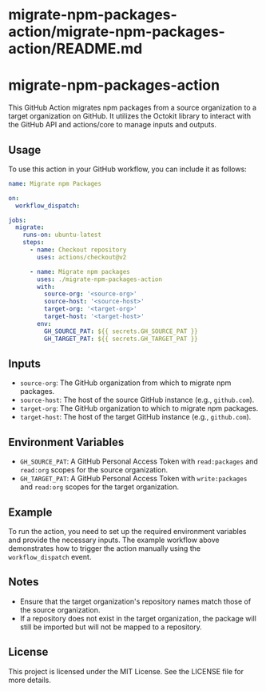 # migrate-npm-packages-action/migrate-npm-packages-action/README.md

# migrate-npm-packages-action

This GitHub Action migrates npm packages from a source organization to a target organization on GitHub. It utilizes the Octokit library to interact with the GitHub API and actions/core to manage inputs and outputs.

## Usage

To use this action in your GitHub workflow, you can include it as follows:

```yaml
name: Migrate npm Packages

on:
  workflow_dispatch:

jobs:
  migrate:
    runs-on: ubuntu-latest
    steps:
      - name: Checkout repository
        uses: actions/checkout@v2

      - name: Migrate npm packages
        uses: ./migrate-npm-packages-action
        with:
          source-org: '<source-org>'
          source-host: '<source-host>'
          target-org: '<target-org>'
          target-host: '<target-host>'
        env:
          GH_SOURCE_PAT: ${{ secrets.GH_SOURCE_PAT }}
          GH_TARGET_PAT: ${{ secrets.GH_TARGET_PAT }}
```

## Inputs

- `source-org`: The GitHub organization from which to migrate npm packages.
- `source-host`: The host of the source GitHub instance (e.g., `github.com`).
- `target-org`: The GitHub organization to which to migrate npm packages.
- `target-host`: The host of the target GitHub instance (e.g., `github.com`).

## Environment Variables

- `GH_SOURCE_PAT`: A GitHub Personal Access Token with `read:packages` and `read:org` scopes for the source organization.
- `GH_TARGET_PAT`: A GitHub Personal Access Token with `write:packages` and `read:org` scopes for the target organization.

## Example

To run the action, you need to set up the required environment variables and provide the necessary inputs. The example workflow above demonstrates how to trigger the action manually using the `workflow_dispatch` event.

## Notes

- Ensure that the target organization's repository names match those of the source organization.
- If a repository does not exist in the target organization, the package will still be imported but will not be mapped to a repository.

## License

This project is licensed under the MIT License. See the LICENSE file for more details.